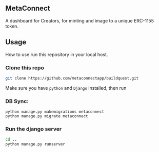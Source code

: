 ## MetaConnect
A dashboard for Creators, for minting and image to a unique ERC-1155 token.

## Usage
How to use run this repository in your local host.

### Clone this repo
```bash
git clone https://github.com/metaconnectapp/buildquest.git
```

Make sure you have `python` and `Django` installed, then run

### DB Sync:
```
python manage.py makemigrations metaconnect
python manage.py migrate metaconnect
```

### Run the django server
```bash
cd ..
python manage.py runserver
```
